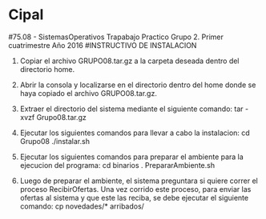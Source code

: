 # Cipal
#75.08 - SistemasOperativos Trapabajo Practico Grupo 2. Primer cuatrimestre Año 2016 
#INSTRUCTIVO DE INSTALACION

1. Copiar el archivo GRUPO08.tar.gz a la carpeta deseada dentro del directorio home. 

2. Abrir la consola y localizarse en el directorio dentro del home donde se haya copiado el archivo GRUPO08.tar.gz.

3. Extraer el directorio del sistema mediante el siguiente comando: 
	tar -xvzf Grupo08.tar.gz

4. Ejecutar los siguientes comandos para llevar a cabo la instalacion:
	cd Grupo08
	./instalar.sh

5. Ejecutar los siguientes comandos para preparar el ambiente para la ejecucion del programa:
	cd binarios
	. PrepararAmbiente.sh

6. Luego de preparar el ambiente, el sistema preguntara si quiere correr el proceso RecibirOfertas. 
   Una vez corrido este proceso, para enviar las ofertas al sistema y que este las reciba, se debe ejecutar el siguiente comando:
	cp novedades/* arribados/
